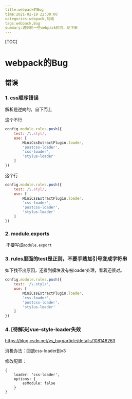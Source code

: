 ```yaml
---
title:webpack的Bug
time:2021-02-19 22:08:00
categories:webpack,前端
tags:webpack,Bug
summary:遇到的一些webpack的坑，记下来
---
```


[TOC]

# webpack的Bug

## 错误

### 1. css顺序错误

解析是逆向的，自下而上

这个不行

```js
config.module.rules.push({
    test: /\.styl/,
    use: [
        MiniCssExtractPlugin.loader,
        'postcss-loader',
        'css-loader',
        'stylus-loader'
    ]
})
```

这个行

```js
config.module.rules.push({
    test: /\.styl/,
    use: [
        MiniCssExtractPlugin.loader,
        'css-loader',
        'postcss-loader',
        'stylus-loader'
    ]
})
```

### 2. module.exports

​	不要写成`module.export`

### 3. rules里面的test是正则，不要手贱加引号变成字符串

如下找不出原因，还看到模块没有被loader处理，看着还很对。

```js
config.module.rules.push({
    test: '/\.styl/',
    use: [
        MiniCssExtractPlugin.loader,
        'css-loader',
        'postcss-loader',
        'stylus-loader'
    ]
})
```

### 4. [待解决]vue-style-loader失效

https://blog.csdn.net/vv_bug/article/details/108148263

消极办法：回退css-loader到v3

修改配置：

```
{
    loader: 'css-loader',
    options: {
        esModule: false
    }
}
```
